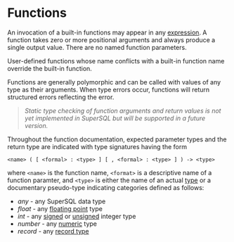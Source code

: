 # Functions

An invocation of a built-in functions may appear in any
[expression](../expressions.md).
A function takes zero or more positional arguments and always produce
a single output value.  There are no named function parameters.

User-defined functions whose name conflicts with a built-in function name override
the built-in function.

Functions are generally polymorphic and can be called with values of any type
as their arguments.  When type errors occur, functions will return structured errors
reflecting the error.

> _Static type checking of function arguments and return values is not yet implemented
> in SuperSQL but will be supported in a future version._

Throughout the function documentation, expected parameter types and the return type
are indicated with type signatures having the form
```
<name> ( [ <formal> : <type> ] [ , <formal> : <type> ] ) -> <type>
```
where `<name>` is the function name, `<format>` is a descriptive name of a function paramter,
and `<type>` is either the name of an actual [type](../types/intro.md)
or a documentary pseudo-type indicating categories defined as follows:
* _any_ - any SuperSQL data type
* _float_ - any [floating point](../types/numbers.md#floating-point) type
* _int_ - any [signed](../types/numbers.md#signed-integers) or
    [unsigned](../types/numbers.md#unsigned-integers) integer type
* _number_ - any [numeric](../types/numbers.md) type
* _record_ - any [record type](../types/record.md)
